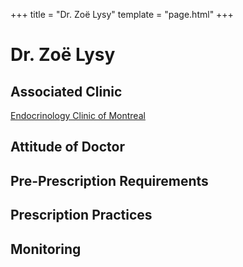 +++
title = "Dr. Zoë Lysy"
template = "page.html"
+++

# Dr. Zoë Lysy
## Associated Clinic
[Endocrinology Clinic of Montreal](@/blog/clinics/endocrinologie.md)
## Attitude of Doctor
## Pre-Prescription Requirements
## Prescription Practices
## Monitoring
